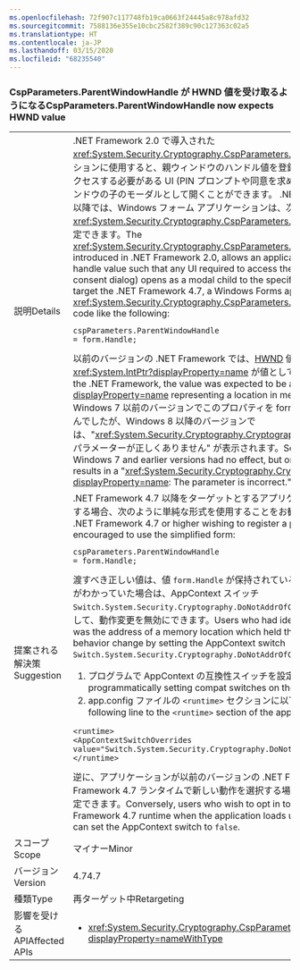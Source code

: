 ```yaml
---
ms.openlocfilehash: 72f907c117748fb19ca0663f24445a8c978afd32
ms.sourcegitcommit: 7588136e355e10cbc2582f389c90c127363c02a5
ms.translationtype: HT
ms.contentlocale: ja-JP
ms.lasthandoff: 03/15/2020
ms.locfileid: "68235540"
---
```

### <a name="cspparametersparentwindowhandle-now-expects-hwnd-value"></a><span data-ttu-id="e77d9-101">CspParameters.ParentWindowHandle が HWND 値を受け取るようになる</span><span class="sxs-lookup"><span data-stu-id="e77d9-101">CspParameters.ParentWindowHandle now expects HWND value</span></span>

|   |   |
|---|---|
|<span data-ttu-id="e77d9-102">説明</span><span class="sxs-lookup"><span data-stu-id="e77d9-102">Details</span></span>|<span data-ttu-id="e77d9-103">.NET Framework 2.0 で導入された <xref:System.Security.Cryptography.CspParameters.ParentWindowHandle> 値をアプリケーションに使用すると、親ウィンドウのハンドル値を登録できます。これを利用して、キーにアクセスする必要がある UI (PIN プロンプトや同意を求めるダイアログなど) を、指定したウィンドウの子のモーダルとして開くことができます。 .NET Framework 4.7 を対象とするアプリ以降では、Windows フォーム アプリケーションは、次のようなコードを使用して、<xref:System.Security.Cryptography.CspParameters.ParentWindowHandle> プロパティを設定できます。</span><span class="sxs-lookup"><span data-stu-id="e77d9-103">The <xref:System.Security.Cryptography.CspParameters.ParentWindowHandle> value, introduced in .NET Framework 2.0, allows an application to register a parent window handle value such that any UI required to access the key (such as a PIN prompt or consent dialog) opens as a modal child to the specified window.Starting with apps that target the .NET Framework 4.7, a Windows Forms application can set the <xref:System.Security.Cryptography.CspParameters.ParentWindowHandle> property with code like the following:</span></span><pre><code class="lang-csharp">cspParameters.ParentWindowHandle = form.Handle;&#13;&#10;</code></pre><span data-ttu-id="e77d9-104">以前のバージョンの .NET Framework では、[HWND](https://docs.microsoft.com/windows/desktop/WinProg/windows-data-types#HWND) 値が置かれているメモリ内の場所を表す <xref:System.IntPtr?displayProperty=name> が値として必要でした。</span><span class="sxs-lookup"><span data-stu-id="e77d9-104">In previous versions of the .NET Framework, the value was expected to be an <xref:System.IntPtr?displayProperty=name> representing a location in memory where the [HWND](https://docs.microsoft.com/windows/desktop/WinProg/windows-data-types#HWND) value resided.</span></span> <span data-ttu-id="e77d9-105">Windows 7 以前のバージョンでこのプロパティを form.Handle に設定しても影響はありませんでしたが、Windows 8 以降のバージョンでは、&quot;<xref:System.Security.Cryptography.CryptographicException?displayProperty=name>:パラメーターが正しくありません&quot; が表示されます。</span><span class="sxs-lookup"><span data-stu-id="e77d9-105">Setting the property to form.Handle on Windows 7 and earlier versions had no effect, but on Windows 8 and later versions, it results in a &quot;<xref:System.Security.Cryptography.CryptographicException?displayProperty=name>: The parameter is incorrect.&quot;</span></span>|
|<span data-ttu-id="e77d9-106">提案される解決策</span><span class="sxs-lookup"><span data-stu-id="e77d9-106">Suggestion</span></span>|<span data-ttu-id="e77d9-107">.NET Framework 4.7 以降をターゲットとするアプリケーションで親ウィンドウの関係を登録する場合、次のように単純な形式を使用することをお勧めします。</span><span class="sxs-lookup"><span data-stu-id="e77d9-107">Applications targeting .NET Framework 4.7 or higher wishing to register a parent window relationship are encouraged to use the simplified form:</span></span><pre><code class="lang-csharp">cspParameters.ParentWindowHandle = form.Handle;&#13;&#10;</code></pre><span data-ttu-id="e77d9-108">渡すべき正しい値は、値 <code>form.Handle</code> が保持されているメモリ内の場所のアドレスであることがわかっていた場合は、AppContext スイッチ <code>Switch.System.Security.Cryptography.DoNotAddrOfCspParentWindowHandle</code> を <code>true</code> に設定して、動作変更を無効にできます。</span><span class="sxs-lookup"><span data-stu-id="e77d9-108">Users who had identified that the correct value to pass was the address of a memory location which held the value <code>form.Handle</code> can opt out of the behavior change by setting the AppContext switch <code>Switch.System.Security.Cryptography.DoNotAddrOfCspParentWindowHandle</code> to <code>true</code>:</span></span><ol><li><span data-ttu-id="e77d9-109">プログラムで AppContext の互換性スイッチを設定する (説明は[こちらに](https://devblogs.microsoft.com/dotnet/net-announcements-at-build-2015/#dotnet46)あります)。</span><span class="sxs-lookup"><span data-stu-id="e77d9-109">By programmatically setting compat switches on the AppContext, as explained [here](https://devblogs.microsoft.com/dotnet/net-announcements-at-build-2015/#dotnet46).</span></span></li><li><span data-ttu-id="e77d9-110">app.config ファイルの <code>&lt;runtime&gt;</code> セクションに以下の行を追加する:</span><span class="sxs-lookup"><span data-stu-id="e77d9-110">By adding the following line to the <code>&lt;runtime&gt;</code> section of the app.config file:</span></span></li></ol><pre><code class="lang-xml">&lt;runtime&gt;&#13;&#10;&lt;AppContextSwitchOverrides value=&quot;Switch.System.Security.Cryptography.DoNotAddrOfCspParentWindowHandle=true&quot;/&gt;&#13;&#10;&lt;/runtime&gt;&#13;&#10;</code></pre><span data-ttu-id="e77d9-111">逆に、アプリケーションが以前のバージョンの .NET Framework の下で読み込むとき、.NET Framework 4.7 ランタイムで新しい動作を選択する場合、AppContext スイッチを <code>false</code> に設定できます。</span><span class="sxs-lookup"><span data-stu-id="e77d9-111">Conversely, users who wish to opt in to the new behavior on the .NET Framework 4.7 runtime when the application loads under older .NET Framework versions can set the AppContext switch to <code>false</code>.</span></span>|
|<span data-ttu-id="e77d9-112">スコープ</span><span class="sxs-lookup"><span data-stu-id="e77d9-112">Scope</span></span>|<span data-ttu-id="e77d9-113">マイナー</span><span class="sxs-lookup"><span data-stu-id="e77d9-113">Minor</span></span>|
|<span data-ttu-id="e77d9-114">バージョン</span><span class="sxs-lookup"><span data-stu-id="e77d9-114">Version</span></span>|<span data-ttu-id="e77d9-115">4.7</span><span class="sxs-lookup"><span data-stu-id="e77d9-115">4.7</span></span>|
|<span data-ttu-id="e77d9-116">種類</span><span class="sxs-lookup"><span data-stu-id="e77d9-116">Type</span></span>|<span data-ttu-id="e77d9-117">再ターゲット中</span><span class="sxs-lookup"><span data-stu-id="e77d9-117">Retargeting</span></span>|
|<span data-ttu-id="e77d9-118">影響を受ける API</span><span class="sxs-lookup"><span data-stu-id="e77d9-118">Affected APIs</span></span>|<ul><li><xref:System.Security.Cryptography.CspParameters.ParentWindowHandle?displayProperty=nameWithType></li></ul>|

